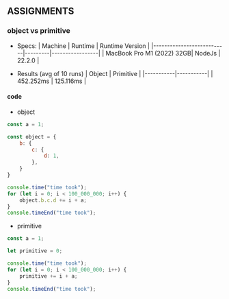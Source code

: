 ## ASSIGNMENTS

### object vs primitive
- Specs:
| Machine                   | Runtime | Runtime Version |
|---------------------------|---------|-----------------|
| MacBook Pro M1 (2022) 32GB| NodeJs  | 22.2.0          |

- Results (avg of 10 runs)
| Object    | Primitive |
|-----------|-----------|
| 452.252ms | 125.116ms |


#### code
- object
```javascript
const a = 1;

const object = {
    b: {
        c: {
            d: 1,
        },
    }
}

console.time("time took");
for (let i = 0; i < 100_000_000; i++) {
    object.b.c.d += i + a;
}
console.timeEnd("time took");
```

- primitive
```javascript
const a = 1;

let primitive = 0;

console.time("time took");
for (let i = 0; i < 100_000_000; i++) {
    primitive += i + a;
}
console.timeEnd("time took");
```